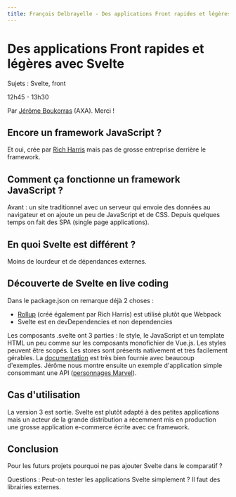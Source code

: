 ```yaml
---
title: François Delbrayelle - Des applications Front rapides et légères avec Svelte
---
```


# Des applications Front rapides et légères avec Svelte

Sujets : Svelte, front

12h45 - 13h30

Par [Jérôme Boukorras](https://twitter.com/itupix) (AXA). Merci !

## Encore un framework JavaScript ?

Et oui, crée par [Rich Harris](https://twitter.com/rich_harris) mais pas de grosse entreprise derrière le framework.

## Comment ça fonctionne un framework JavaScript ?

Avant : un site traditionnel avec un serveur qui envoie des données au navigateur et on ajoute un peu de JavaScript et de CSS.
Depuis quelques temps on fait des SPA (single page applications).

## En quoi Svelte est différent ?

Moins de lourdeur et de dépendances externes.

## Découverte de Svelte en live coding

Dans le package.json on remarque déjà 2 choses :
- [Rollup](http://rollupjs.org/guide/en/) (créé également par Rich Harris) est utilisé plutôt que Webpack
- Svelte est en devDependencies et non dependencies

Les composants .svelte ont 3 parties : le style, le JavaScript et un template HTML un peu comme sur les composants monofichier de Vue.js. Les styles peuvent être scopés.
Les stores sont présents nativement et très facilement gérables.
La [documentation](https://svelte.dev/) est très bien fournie avec beaucoup d'exemples.
Jérôme nous montre ensuite un exemple d'application simple consommant une API ([personnages Marvel](https://developer.marvel.com/)).

## Cas d'utilisation

La version 3 est sortie.
Svelte est plutôt adapté à des petites applications mais un acteur de la grande distribution a récemment mis en production une grosse application e-commerce écrite avec ce framework.

## Conclusion

Pour les futurs projets pourquoi ne pas ajouter Svelte dans le comparatif ?

Questions : Peut-on tester les applications Svelte simplement ? Il faut des librairies externes.